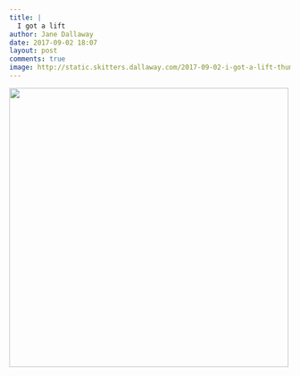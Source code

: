 ```yaml
---
title: |
  I got a lift
author: Jane Dallaway
date: 2017-09-02 18:07
layout: post
comments: true
image: http://static.skitters.dallaway.com/2017-09-02-i-got-a-lift-thumb-1-IMG-1334.JPG
---
```


<div>
        <a href="http://static.skitters.dallaway.com/2017-09-02-i-got-a-lift-fullsize-1-IMG-1334.JPG">
          <img src="http://static.skitters.dallaway.com/2017-09-02-i-got-a-lift-thumb-1-IMG-1334.JPG" width="500" height="500"/>
        </a>
      </div>


  
      